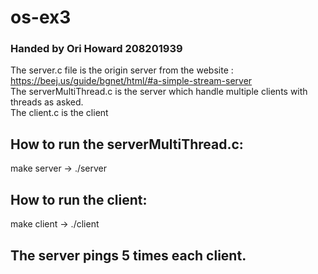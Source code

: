 # os-ex3
### Handed by Ori Howard 208201939
The server.c file is the origin server from the website : https://beej.us/guide/bgnet/html/#a-simple-stream-server  
The serverMultiThread.c is the server which handle multiple clients with threads as asked.  
The client.c is the client  

## How to run the serverMultiThread.c:
make server -> ./server

## How to run the client:
make client -> ./client

## The server pings 5 times each client.